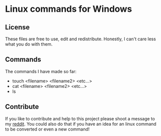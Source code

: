 # Linux commands for Windows

## License

These files are free to use, edit and redistribute. Honestly, I can't care less what you do with them.

## Commands

The commands I have made so far:

- touch \<filename\> \<filename2\> \<etc...\>
- cat \<filename\> \<filename2\> \<etc...\>
- ls

## Contribute

If you like to contribute and help to this project please shoot a message to my [reddit](https://www.reddit.com/user/Blurp_06). You could also do that if you have an idea for an linux command to be converted or even a new command!
